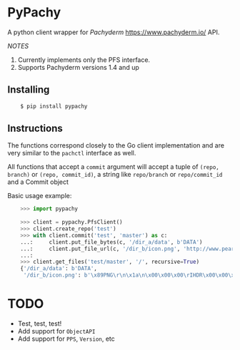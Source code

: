 PyPachy
=======

A python client wrapper for *Pachyderm* <https://www.pachyderm.io/> API.

*NOTES*
1. Currently implements only the PFS interface.
2. Supports Pachyderm versions 1.4 and up


Installing
----------

```bash
    $ pip install pypachy
```

Instructions
------------
The functions correspond closely to the Go client implementation and are very similar to the
``pachctl`` interface as well.

All functions that accept a ``commit`` argument will accept a tuple of ``(repo, branch)`` or ``(repo, commit_id)``,
a string like ``repo/branch`` or ``repo/commit_id`` and a Commit object

Basic usage example:

```python
    >>> import pypachy
    
    >>> client = pypachy.PfsClient()
    >>> client.create_repo('test')
    >>> with client.commit('test', 'master') as c:
    ...:     client.put_file_bytes(c, '/dir_a/data', b'DATA')
    ...:     client.put_file_url(c, '/dir_b/icon.png', 'http://www.pearl-guide.com/forum/images/smilies/biggrin.png')
    ...:
    >>> client.get_files('test/master', '/', recursive=True)
    {'/dir_a/data': b'DATA',
     '/dir_b/icon.png': b'\x89PNG\r\n\x1a\n\x00\x00\x00\rIHDR\x00\x00\x00\x10\x00\x00\x00\x10\x08\x06\x00\x00\x00\x1f\xf3\xffa\x00\x00\x00\x19tEXtSoftware\x00Adobe ImageReadyq\xc9e<\x00\x00\x02\xbfIDATx\xda\xa4\x92KHTa\x14\xc7\xff\xdf\xbd\xde\xb9\x8eskt(\x99|T\xea\xb4QP[\xe4"\x02\x95\xca\x1en\xb2\x88 r\xe16h\x91\xb4r\x11\xd8N\x82@jW"T\x1bCz,\xa4\x89\x92\xac(A\xb4PJQ&L\x85\xb1$u\x1e\xb7\xeb\xdc\xe7\xd7\xf9\xa62\xb5e\x17\x0e\xdf\xf9.\xdf\xf9\x9d\xffy0\xce9\xfe\xe7\xcb\xd9\xfa\xc3\xeee\x9a\xe7\xa1\x9d\xbb8\xee\xba\xa8#\x1f\xe4\x8f\x90\x1f\xa5\xf3F\xe8\n\xd77\xbeg\x1b\x15Pp\xbd\xe7\xa2W\xaan(c\xe1\x06p\x7f\t\xe09\xf0\xd2sp\xe2\xc30\x86\x87f\t\xd4\x16\xee\xe0\xaf\xfe\x01\xd8=\xac\xc5\xdb\x15~(GN\x81\x07w\xc2N\xbe\x87k\xac\x82[&\xbdR!k\x110S\x821\x11\x85\x11\xfbzz\xf75\xfeh\x1d`\xf6\xb0\x10\x1ds9G:4W^\x86\xa3\xc7\x00S\x87kY\xf0l\x8b \x16\xe0r\xb0@\x18J\xde~,\xf5\xdd\xd4I\xc9\x9eH\x17_\x91\x04\x85jk\x97k\x9a4\xee\xa7w\x06\x05[\x06\xee\\O\xd0\xc5!i\x0e\xee\xde&7\x93\x81\xbd4\x0b\xdb\x98F\xb0\xbeIsm\xb4\x8b\xd8,\x80h\xcd\xac\xe8(\\}\x8a\xb2e\xe0Q`\xdb%5{r\xc7A\xeb\x85\x0c%\xa1^dL\xd8\x8bSP\xc2U\x82\xdd\xbc>\x05\x02T"\xaf\x10n*\x81\x91gA\xc2n\xa7\xe2\xb6\x8c\x87j\xf4\xcc\x15T\x95\x8c\xd1eM\x08+[\x07P\xe7\xd7\xb8\x95\xf6\x81\xb2\x15\xd7\x1eF\xb0\xb4\x0e\x92\xbcy\xc2BM\xe2\xf3SxK#Y\x98\xebA\xfe\x0b\xb01\x0b3U\x0b\xf8P\x10J!T~\x00\xb2\xa2n\x028\xa6\x01g\xe1\x16\x81\x15\xb8\xb6\x02s\r\xb1l\x0f\x18c\xa2\x84\x81\xcc\xfck0\xff^\xc8F\x14frFh\xde\xa8\x1f\xe6\xf7Q`\xe1\x05|\x85eH\xcf\xc7@\xed\x18\x10\xb1Rnn.\x11\xd1\x9d\x1a\x8c\xea\xb0\nhL\xf9\xc8\x8c\x9fGj\xf2*\xcc\x95\x11\n|\x8b\xd5\xb1\x8bH>o\x81/\x18\x84\x17\xa8\xc1L_T\'@\xb7\xaa\xaa\xd9Ve-\xd6\x813\x81H\xf1\x83@\xf5\t*,\t;>\x0e;%\x16\xc9\x01\xf3\xa9PvT\xc0F\x05\x16\xdf\xbcD\xfc\xc3\xc2\xd9\x93Ox\xff\x1f@\x8e\xa2(\xdb\xe8\x0c]>\xe44\x9e\xab\xe4\x9d\xc5\xc7\x1a\x8a\xfc\xa5\xb5\x90U\xea\x93k\xd1ZP\x03\xa7\xa70\xd1?\x14\x7f\xfc\x85u\xde\x9f\x94\x07I\xfe2Y\x82\x8c\xf9\t\xb0\x8f6R\x11[\x19\xf4{y]\x8d^ky>\x0ej>T\x89M\xfe\x96\xc6\xa7\xe9e\xbc\xeb\x1ae\xf7tK2D\xedd.\xd9G\xa1@#G\x96$I#\x9fv\x11*\x81\xc4\x8a\xab\xbf\xc6\xcf\xc5c\xe1\x9a\xbf\x83\x04\xe0\xc7\xef\xec\xceO\x01\x06\x00\xce\xbcbi2/%\xbd\x00\x00\x00\x00IEND\xaeB`\x82'}
```

TODO
====
* Test, test, test!
* Add support for ``ObjectAPI``
* Add support for ``PPS``, ``Version``, etc
